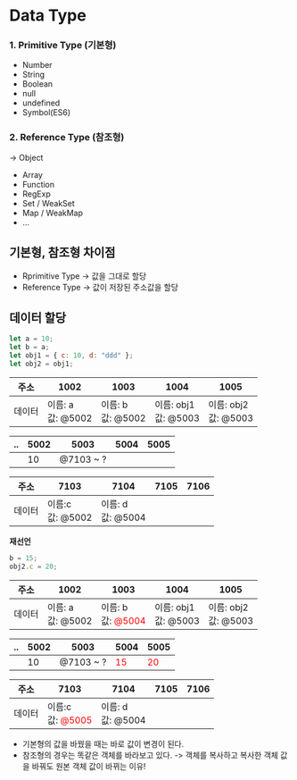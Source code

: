 # Data Type

### 1. Primitive Type (기본형)

- Number
- String
- Boolean
- null
- undefined
- Symbol(ES6)

### 2. Reference Type (참조형)

-> Object

- Array
- Function
- RegExp
- Set / WeakSet
- Map / WeakMap
- ...

## 기본형, 참조형 차이점

- Rprimitive Type -> 값을 그대로 할당
- Reference Type -> 값이 저장된 주소값을 할당

## 데이터 할당

```js
let a = 10;
let b = a;
let obj1 = { c: 10, d: "ddd" };
let obj2 = obj1;
```

| 주소   | 1002                 | 1003                 | 1004                    | 1005                    |
| ------ | -------------------- | -------------------- | ----------------------- | ----------------------- |
| 데이터 | 이름: a<br>값: @5002 | 이름: b<br>값: @5002 | 이름: obj1<br>값: @5003 | 이름: obj2<br>값: @5003 |

| ..  | 5002 | 5003      | 5004 | 5005 |
| --- | ---- | --------- | ---- | ---- |
|     | 10   | @7103 ~ ? |

| 주소   | 7103                | 7104                 | 7105 | 7106 |
| ------ | ------------------- | -------------------- | ---- | ---- |
| 데이터 | 이름:c<br>값: @5002 | 이름: d<br>값: @5004 |

**재선언**

```js
b = 15;
obj2.c = 20;
```

| 주소   | 1002                 | 1003                                                | 1004                    | 1005                    |
| ------ | -------------------- | --------------------------------------------------- | ----------------------- | ----------------------- |
| 데이터 | 이름: a<br>값: @5002 | 이름: b<br>값: <span style="color:red">@5004</span> | 이름: obj1<br>값: @5003 | 이름: obj2<br>값: @5003 |

| ..  | 5002 | 5003      | 5004                              | 5005                              |
| --- | ---- | --------- | --------------------------------- | --------------------------------- |
|     | 10   | @7103 ~ ? | <span style="color:red">15</span> | <span style="color:red">20</span> |

| 주소   | 7103                                               | 7104                 | 7105 | 7106 |
| ------ | -------------------------------------------------- | -------------------- | ---- | ---- |
| 데이터 | 이름:c<br>값: <span style="color:red">@5005</span> | 이름: d<br>값: @5004 |

- 기본형의 값을 바꿨을 때는 바로 값이 변경이 된다.
- 참조형의 경우는 똑같은 객체를 바라보고 있다.
  -> 객체를 복사하고 복사한 객체 값을 바꿔도 원본 객체 값이 바뀌는 이유!
